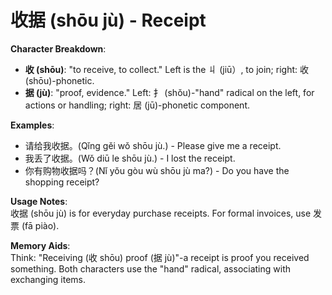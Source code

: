 # **收据 (shōu jù) - Receipt**

**Character Breakdown**:  
- **收 (shōu)**: "to receive, to collect." Left is the 丩 (jiū）, to join; right: 收 (shōu)-phonetic.  
- **据 (jù)**: "proof, evidence." Left: 扌 (shǒu)-"hand" radical on the left, for actions or handling; right: 居 (jū)-phonetic component.

**Examples**:  
- 请给我收据。(Qǐng gěi wǒ shōu jù.) - Please give me a receipt.  
- 我丢了收据。(Wǒ diū le shōu jù.) - I lost the receipt.  
- 你有购物收据吗？(Nǐ yǒu gòu wù shōu jù ma?) - Do you have the shopping receipt?

**Usage Notes**:  
收据 (shōu jù) is for everyday purchase receipts. For formal invoices, use 发票 (fā piào).

**Memory Aids**:  
Think: "Receiving (收 shōu) proof (据 jù)"-a receipt is proof you received something. Both characters use the "hand" radical, associating with exchanging items.
